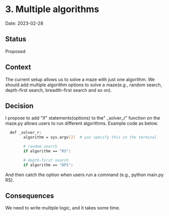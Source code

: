 # 3. Multiple algorithms

Date: 2023-02-28

## Status

Proposed

## Context

The current setup allows us to solve a maze with just one algorithm. We should add multiple algorithm options to solve a maze(e.g., random search, depth-first search, breadth-first search and so on).

## Decision

I propose to add "if" statements(options) to the"
_solver_r" function on the maze.py allows users to run different algorithms.
Example code as below.

```bash
  def _solver_r:
        algorithm = sys.argv[2]  # you specify this in the terminal

        # random search
        if algorithm == "RS":

        # depth-first search 
        if algorithm == "DFS":
```
And then catch the option when users run a command (e.g., python main.py RS).

## Consequences

We need to write multiple logic, and it takes some time.
